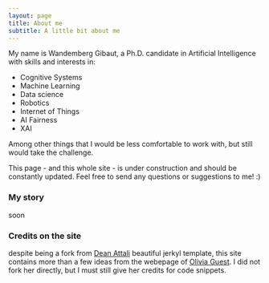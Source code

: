 ```yaml
---
layout: page
title: About me
subtitle: A little bit about me
---
```


My name is Wandemberg Gibaut, a Ph.D. candidate in Artificial Intelligence with skills and interests in:

- Cognitive Systems
- Machine Learning
- Data science
- Robotics
- Internet of Things
- AI Fairness
- XAI

Among other things that I would be less comfortable to work with, but still would take the challenge.


This page - and this whole site - is under construction and should be constantly updated. Feel free to send any questions or suggestions to me! :)

### My story

soon


### Credits on the site

despite being a fork from [Dean Attali](https://deanattali.com/) beautiful jerkyl template, this site contains more than a few ideas from the webepage of [Olivia Guest](https://oliviaguest.com/). I did not fork her directly, but I must still give her credits for code snippets.